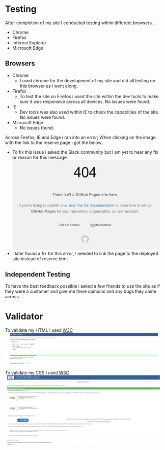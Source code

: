 # Testing 
After completion of my site I conducted testing within different browsers .
- Chrome
- Firefox 
- Internet Explorer 
- Microsoft Edge 

## Browsers 
- Chrome 
  - I used chrome for the development of my site and did all testing on this browser as i went along. 
- Firefox 
  - To test the site on Firefox i used the site within the dev tools to make sure it was responsive across all devices. No issues were found.
- IE 
  - Dev tools was also used within IE to check the capablities of the site. No issues were found.
- Microsoft Edge 
  - No issues found. 

Across Firefox, IE and Edge i ran into an error; When clicking on the image with the link to the reserve page i got the below; 
- To fix this issue i asked the Slack community but i am yet to hear any fix or reason for this message. 
![Error 404](assets/docs/images/error-display.png) 
- I later found a fix for this error, I needed to link the page to the deployed site instead of reserve.html.  

## Independent Testing 
To have the best feedback possible i asked a few friends to use the site as if they were a customer and give me there opinions and any bugs they came across. 


# Validator 
To validate my HTML I used [W3C](https://validator.w3.org/) 
![Validate HTML](assets/docs/images/html-validate.png)

To validate my CSS I used [W3C](https://jigsaw.w3.org/css-validator/)
![CSS validator](assets/docs/images/css-validate.png)



    